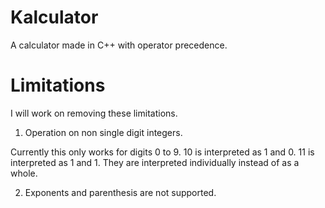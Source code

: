 # Kalculator
A calculator made in C++ with operator precedence.

# Limitations
I will work on removing these limitations.
1. Operation on non single digit integers.

Currently this only works for digits 0 to 9. 10 is interpreted as 1 and 0. 11 is interpreted as 1 and 1. They are interpreted individually instead of as a whole.

2. Exponents and parenthesis are not supported.
